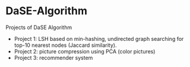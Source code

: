 # DaSE-Algorithm
Projects of DaSE Algorithm

* Project 1: LSH based on min-hashing, undirected graph searching for top-10 nearest nodes (Jaccard similarity).
* Project 2: picture compression using PCA (color pictures)
* Project 3: recommender system
